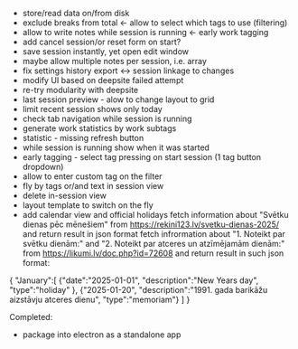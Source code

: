  - store/read data on/from disk
 - exclude breaks from total <- allow to select which tags to use (filtering)
 - allow to write notes while session is running <- early work tagging
 - add cancel session/or reset form on start?
 - save session instantly, yet open edit window
 - maybe allow multiple notes per session, i.e. array
 - fix settings history export <-> session linkage to changes
 - modify UI based on deepsite failed attempt
 - re-try modularity with deepsite
 - last session preview - alow to change layout to grid
 - limit recent session shows only today
 - check tab navigation while session is running 
 - generate work statistics by work subtags
 - statistic - missing refresh button
 - while session is running show when it was started
 - early tagging - select tag pressing on start session (1 tag button dropdown)
 - allow to enter custom tag on the filter
 - fly by tags or/and text in session view
 - delete in-session view
 - layout template to switch on the fly
 - add calendar view and official holidays
   fetch information about "Svētku dienas pēc mēnešiem" from https://rekini123.lv/svetku-dienas-2025/ and return result in json format
fetch infrormation about "1. Noteikt par svētku dienām:" and "2. Noteikt par atceres un atzīmējamām dienām:" from https://likumi.lv/doc.php?id=72608 and return result in such json format:

{
"January":[
{"date":"2025-01-01",
"description":"New Years day",
"type":"holiday"
},
{"2025-01-20",
"description":"1991. gada barikāžu aizstāvju atceres dienu",
"type":"memoriam"}
]
}

Completed:

 - package into electron as a standalone app
